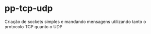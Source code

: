 # pp-tcp-udp
Criação de sockets simples e mandando mensagens utilizando tanto o protocolo TCP quanto o UDP
